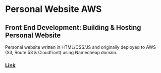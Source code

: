 # Personal Website AWS

## Front End Development: Building & Hosting Personal Website
Personal website written in HTML/CSS/JS and originally deployed to AWS (S3, Route 53 & Cloudfront) using Namecheap domain.

### [Link](https://dpghazi.github.io/personal-website-aws)
